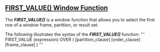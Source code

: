 ## [FIRST_VALUE() Window Function](https://www.mysqltutorial.org/mysql-window-functions/mysql-first_value-function/)

The **_FIRST_VALUE()_** is a window function that allows you to select the first row of a window frame, partition, or result set.

The following illustrates the syntax of the **_FIRST_VALUE()_** function:
'''
FIRST_VALUE (expression) OVER (
   [partition_clause]
   [order_clause]
   [frame_clause]
)
'''

